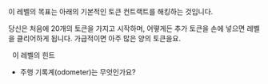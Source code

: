 이 레벨의 목표는 아래의 기본적인 토큰 컨트랙트를 해킹하는 것입니다.

당신은 처음에 20개의 토큰을 가지고 시작하며, 어떻게든 추가 토큰을 손에 넣으면 레벨을 클리어하게 됩니다. 가급적이면 아주 많은 양의 토큰을요.

&nbsp;
이 레벨의 힌트

- 주행 기록계(odometer)는 무엇인가요?
